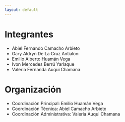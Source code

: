 ```yaml
---
layout: default
---
```


# Integrantes 
       
* Abiel Fernando Camacho Arbieto 
* Gary Aldryn De La Cruz Antialon 
* Emilio Alberto Huamán Vega 
* Ivon Mercedes Berrú Yarlaque 
* Valeria Fernanda Auqui Chamana 
          	
# Organización 
        
* Coordinación Principal: Emilio Huamán Vega 
* Coordinación Técnica: Abiel Camacho Arbieto 
* Coordinación Administrativa: Valeria Auqui Chamana 
          	
